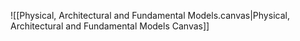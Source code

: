 ![[Physical, Architectural and Fundamental Models.canvas|Physical, Architectural and Fundamental Models Canvas]]
